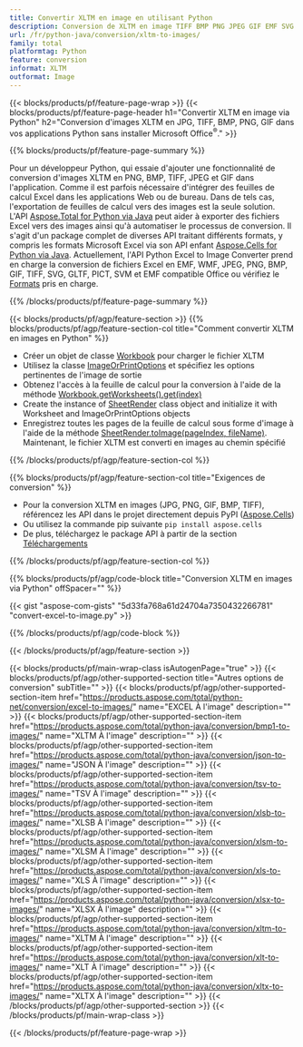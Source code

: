 ```yaml
---
title: Convertir XLTM en image en utilisant Python
description: Conversion de XLTM en image TIFF BMP PNG JPEG GIF EMF SVG dans vos applications Python sans utiliser Microsoft Excel 
url: /fr/python-java/conversion/xltm-to-images/
family: total
platformtag: Python
feature: conversion
informat: XLTM
outformat: Image
---
```

{{< blocks/products/pf/feature-page-wrap >}}
{{< blocks/products/pf/feature-page-header h1="Convertir XLTM en image via Python" h2="Conversion d'images XLTM en JPG, TIFF, BMP, PNG, GIF dans vos applications Python sans installer Microsoft Office<sup>&reg;</sup>." >}}

{{% blocks/products/pf/feature-page-summary %}}

Pour un développeur Python, qui essaie d'ajouter une fonctionnalité de conversion d'images XLTM en PNG, BMP, TIFF, JPEG et GIF dans l'application. Comme il est parfois nécessaire d'intégrer des feuilles de calcul Excel dans les applications Web ou de bureau. Dans de tels cas, l'exportation de feuilles de calcul vers des images est la seule solution. L'API [Aspose.Total for Python via Java](https://products.aspose.com/total/python-java/) peut aider à exporter des fichiers Excel vers des images ainsi qu'à automatiser le processus de conversion. Il s'agit d'un package complet de diverses API traitant différents formats, y compris les formats Microsoft Excel via son API enfant [Aspose.Cells for Python via Java](https://products.aspose.com/cells/python-java/). Actuellement, l'API Python Excel to Image Converter prend en charge la conversion de fichiers Excel en EMF, WMF, JPEG, PNG, BMP, GIF, TIFF, SVG, GLTF, PICT, SVM et EMF compatible Office ou vérifiez le [Formats](https://docs.aspose.com/cells/python-java/supported-file-formats/) pris en charge. 

{{% /blocks/products/pf/feature-page-summary %}}

{{< blocks/products/pf/agp/feature-section >}}
{{% blocks/products/pf/agp/feature-section-col title="Comment convertir XLTM en images en Python" %}}

- Créer un objet de classe [Workbook](https://reference.aspose.com/cells/python-java/asposecells.api/Workbook) pour charger le fichier XLTM
- Utilisez la classe [ImageOrPrintOptions](https://reference.aspose.com/cells/python-java/asposecells.api/ImageOrPrintOptions) et spécifiez les options pertinentes de l'image de sortie
- Obtenez l'accès à la feuille de calcul pour la conversion à l'aide de la méthode [Workbook.getWorksheets().get(index)](https://reference.aspose.com//cells/python-java/asposecells.api/worksheetcollection#Item%20(int))
- Create the instance of [SheetRender](https://reference.aspose.com/cells/python/asposecells.api/SheetRender) class object and initialize it with Worksheet and ImageOrPrintOptions objects
- Enregistrez toutes les pages de la feuille de calcul sous forme d'image à l'aide de la méthode [SheetRender.toImage(pageIndex, fileName)](https://reference.aspose.com//cells/python-java/asposecells.api/sheetrender#toImage(int,%20java.lang.String)). Maintenant, le fichier XLTM est converti en images au chemin spécifié

{{% /blocks/products/pf/agp/feature-section-col %}}

{{% blocks/products/pf/agp/feature-section-col title="Exigences de conversion" %}}

- Pour la conversion XLTM en images (JPG, PNG, GIF, BMP, TIFF), référencez les API dans le projet directement depuis PyPI ([Aspose.Cells](https://pypi.org/project/aspose-cells/))
- Ou utilisez la commande pip suivante ```pip install aspose.cells``` 
- De plus, téléchargez le package API à partir de la section [Téléchargements](https://downloads.aspose.com/cells/python-java) 
 

{{% /blocks/products/pf/agp/feature-section-col %}}

{{% blocks/products/pf/agp/code-block title="Conversion XLTM en images via Python" offSpacer="" %}}

{{< gist "aspose-com-gists" "5d33fa768a61d24704a7350432266781" "convert-excel-to-image.py" >}}

{{% /blocks/products/pf/agp/code-block %}}

{{< /blocks/products/pf/agp/feature-section >}}

{{< blocks/products/pf/main-wrap-class isAutogenPage="true" >}}
{{< blocks/products/pf/agp/other-supported-section title="Autres options de conversion" subTitle="" >}}
{{< blocks/products/pf/agp/other-supported-section-item href="https://products.aspose.com/total/python-net/conversion/excel-to-images/" name="EXCEL À l'image" description="" >}}
{{< blocks/products/pf/agp/other-supported-section-item href="https://products.aspose.com/total/python-java/conversion/bmp1-to-images/" name="XLTM À l'image" description="" >}}
{{< blocks/products/pf/agp/other-supported-section-item href="https://products.aspose.com/total/python-java/conversion/json-to-images/" name="JSON À l'image" description="" >}}
{{< blocks/products/pf/agp/other-supported-section-item href="https://products.aspose.com/total/python-java/conversion/tsv-to-images/" name="TSV À l'image" description="" >}}
{{< blocks/products/pf/agp/other-supported-section-item href="https://products.aspose.com/total/python-java/conversion/xlsb-to-images/" name="XLSB À l'image" description="" >}}
{{< blocks/products/pf/agp/other-supported-section-item href="https://products.aspose.com/total/python-java/conversion/xlsm-to-images/" name="XLSM À l'image" description="" >}}
{{< blocks/products/pf/agp/other-supported-section-item href="https://products.aspose.com/total/python-java/conversion/xls-to-images/" name="XLS À l'image" description="" >}}
{{< blocks/products/pf/agp/other-supported-section-item href="https://products.aspose.com/total/python-java/conversion/xlsx-to-images/" name="XLSX À l'image" description="" >}}
{{< blocks/products/pf/agp/other-supported-section-item href="https://products.aspose.com/total/python-java/conversion/xltm-to-images/" name="XLTM À l'image" description="" >}}
{{< blocks/products/pf/agp/other-supported-section-item href="https://products.aspose.com/total/python-java/conversion/xlt-to-images/" name="XLT À l'image" description="" >}}
{{< blocks/products/pf/agp/other-supported-section-item href="https://products.aspose.com/total/python-java/conversion/xltx-to-images/" name="XLTX À l'image" description="" >}}
{{< /blocks/products/pf/agp/other-supported-section >}}
{{< /blocks/products/pf/main-wrap-class >}}

{{< /blocks/products/pf/feature-page-wrap >}}
